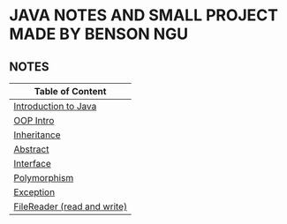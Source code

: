# JAVA NOTES AND SMALL PROJECT MADE BY BENSON NGU
## NOTES
|Table of Content|
|---|
|[Introduction to Java](https://github.com/BensonNgu/java/tree/main/Java%20notes/Introduction%20To%20Java)|
|[OOP Intro](https://github.com/BensonNgu/java/tree/main/Java%20notes/OOP%20Intro)|
|[Inheritance](https://github.com/BensonNgu/java/tree/main/Java%20notes/Inheritance)|
|[Abstract](https://github.com/BensonNgu/java/tree/main/Java%20notes/Abstract)|
|[Interface](https://github.com/BensonNgu/java/tree/main/Java%20notes/Interface)|
|[Polymorphism](https://github.com/BensonNgu/java/tree/main/Java%20notes/Polymorphism)|
|[Exception](https://github.com/BensonNgu/java/tree/main/Java%20notes/Exception)|
|[FileReader (read and write)](https://github.com/BensonNgu/java/tree/main/Java%20notes/FileReader%20(read%20and%20write))|